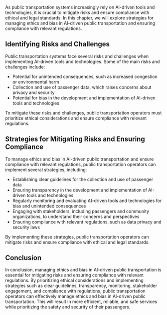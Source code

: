 
As public transportation systems increasingly rely on AI-driven tools and technologies, it is crucial to mitigate risks and ensure compliance with ethical and legal standards. In this chapter, we will explore strategies for managing ethics and bias in AI-driven public transportation and ensuring compliance with relevant regulations.

Identifying Risks and Challenges
--------------------------------

Public transportation systems face several risks and challenges when implementing AI-driven tools and technologies. Some of the main risks and challenges include:

* Potential for unintended consequences, such as increased congestion or environmental harm
* Collection and use of passenger data, which raises concerns about privacy and security
* Potential for bias in the development and implementation of AI-driven tools and technologies

To mitigate these risks and challenges, public transportation operators must prioritize ethical considerations and ensure compliance with relevant regulations.

Strategies for Mitigating Risks and Ensuring Compliance
-------------------------------------------------------

To manage ethics and bias in AI-driven public transportation and ensure compliance with relevant regulations, public transportation operators can implement several strategies, including:

* Establishing clear guidelines for the collection and use of passenger data
* Ensuring transparency in the development and implementation of AI-driven tools and technologies
* Regularly monitoring and evaluating AI-driven tools and technologies for bias and unintended consequences
* Engaging with stakeholders, including passengers and community organizations, to understand their concerns and perspectives
* Ensuring compliance with relevant regulations, such as data privacy and security laws

By implementing these strategies, public transportation operators can mitigate risks and ensure compliance with ethical and legal standards.

Conclusion
----------

In conclusion, managing ethics and bias in AI-driven public transportation is essential for mitigating risks and ensuring compliance with relevant regulations. By prioritizing ethical considerations and implementing strategies such as clear guidelines, transparency, monitoring, stakeholder engagement, and compliance with regulations, public transportation operators can effectively manage ethics and bias in AI-driven public transportation. This will result in more efficient, reliable, and safe services while prioritizing the safety and security of their passengers.
